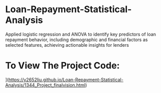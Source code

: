 # Loan-Repayment-Statistical-Analysis
Applied logistic regression and ANOVA to identify key predictors of loan repayment behavior, including demographic and financial factors as selected features, achieving actionable insights for lenders

# To View The Project Code:
](https://y2652liu.github.io/Loan-Repayment-Statistical-Analysis/1344_Project_finalvision.html)
